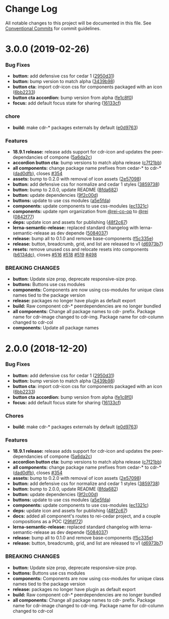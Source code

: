 # Change Log

All notable changes to this project will be documented in this file.
See [Conventional Commits](https://conventionalcommits.org) for commit guidelines.

# 3.0.0 (2019-02-26)


### Bug Fixes

* **button:** add defensive css for cedar 1 ([2950d31](https://github.com/rei/rei-cedar/commit/2950d31))
* **button:** bump version to match alpha ([3439b98](https://github.com/rei/rei-cedar/commit/3439b98))
* **button cta:** import cdr-icon css for components packaged with an icon ([6bb2233](https://github.com/rei/rei-cedar/commit/6bb2233))
* **button cta accordion:** bump version from alpha ([fe1c8f0](https://github.com/rei/rei-cedar/commit/fe1c8f0))
* **focus:** add default focus state for sharing ([16133cf](https://github.com/rei/rei-cedar/commit/16133cf))


### chore

* **build:** make cdr-* packages externals by default ([e0d9763](https://github.com/rei/rei-cedar/commit/e0d9763))


### Features

* **18.9.1 release:** release adds support for cdr-icon and updates the peer-dependancies of compone ([5a6da2c](https://github.com/rei/rei-cedar/commit/5a6da2c))
* **accordion button cta:** bump versions to match alpha release ([c7f21bb](https://github.com/rei/rei-cedar/commit/c7f21bb))
* **all components:** change package name prefixes from cedar-* to cdr-* ([dad0dfb](https://github.com/rei/rei-cedar/commit/dad0dfb)), closes [#354](https://github.com/rei/rei-cedar/issues/354)
* **assets:** bump to 0.2.0 with removal of icon assets ([2e57098](https://github.com/rei/rei-cedar/commit/2e57098))
* **button:** add defensive css for normalize and cedar 1 styles ([3859738](https://github.com/rei/rei-cedar/commit/3859738))
* **button:** bump to 2.0.0, update README ([8fda682](https://github.com/rei/rei-cedar/commit/8fda682))
* **button:** update dependencies ([9f2c00d](https://github.com/rei/rei-cedar/commit/9f2c00d))
* **buttons:** update to use css modules ([a5e5fda](https://github.com/rei/rei-cedar/commit/a5e5fda))
* **components:** update components to use css-modules ([ec1321c](https://github.com/rei/rei-cedar/commit/ec1321c))
* **components:** update npm organization from [@rei-co-op](https://github.com/rei-co-op) to [@rei](https://github.com/rei) ([0842f77](https://github.com/rei/rei-cedar/commit/0842f77))
* **deps:** update icon and assets for publishing ([48f2c67](https://github.com/rei/rei-cedar/commit/48f2c67))
* **lerna-semantic-release:** replaced standard changelog with lerna-semantic-release as dev depende ([5084037](https://github.com/rei/rei-cedar/commit/5084037))
* **release:** bump all to 0.1.0 and remove base-components ([f5c335e](https://github.com/rei/rei-cedar/commit/f5c335e))
* **release:** button, breadcrumb, grid, and list are released to v1 ([d6973b7](https://github.com/rei/rei-cedar/commit/d6973b7))
* **resets:** remove unused css and relocate resets into components ([b6134dc](https://github.com/rei/rei-cedar/commit/b6134dc)), closes [#516](https://github.com/rei/rei-cedar/issues/516) [#518](https://github.com/rei/rei-cedar/issues/518) [#519](https://github.com/rei/rei-cedar/issues/519) [#498](https://github.com/rei/rei-cedar/issues/498)


### BREAKING CHANGES

* **button:** Update size prop, deprecate responsive-size prop.
* **buttons:** Buttons use css modules
* **components:** Components are now using css-modules for unique class names tied to the package version
* **release:** packages no longer have plugin as default export
* **build:** Raw component cdr-* peerdependencies are no longer bundled
* **all components:** Change all package names to cdr- prefix. Package name for cdr-image changed to cdr-img. Package name
for cdr-column changed to cdr-col
* **components:** Update all package names





<a name="2.0.0"></a>
# 2.0.0 (2018-12-20)


### Bug Fixes

* **button:** add defensive css for cedar 1 ([2950d31](https://github.com/rei/rei-cedar/commit/2950d31))
* **button:** bump version to match alpha ([3439b98](https://github.com/rei/rei-cedar/commit/3439b98))
* **button cta:** import cdr-icon css for components packaged with an icon ([6bb2233](https://github.com/rei/rei-cedar/commit/6bb2233))
* **button cta accordion:** bump version from alpha ([fe1c8f0](https://github.com/rei/rei-cedar/commit/fe1c8f0))
* **focus:** add default focus state for sharing ([16133cf](https://github.com/rei/rei-cedar/commit/16133cf))


### Chores

* **build:** make cdr-* packages externals by default ([e0d9763](https://github.com/rei/rei-cedar/commit/e0d9763))


### Features

* **18.9.1 release:** release adds support for cdr-icon and updates the peer-dependancies of compone ([5a6da2c](https://github.com/rei/rei-cedar/commit/5a6da2c))
* **accordion button cta:** bump versions to match alpha release ([c7f21bb](https://github.com/rei/rei-cedar/commit/c7f21bb))
* **all components:** change package name prefixes from cedar-* to cdr-* ([dad0dfb](https://github.com/rei/rei-cedar/commit/dad0dfb)), closes [#354](https://github.com/rei/rei-cedar/issues/354)
* **assets:** bump to 0.2.0 with removal of icon assets ([2e57098](https://github.com/rei/rei-cedar/commit/2e57098))
* **button:** add defensive css for normalize and cedar 1 styles ([3859738](https://github.com/rei/rei-cedar/commit/3859738))
* **button:** bump to 2.0.0, update README ([8fda682](https://github.com/rei/rei-cedar/commit/8fda682))
* **button:** update dependencies ([9f2c00d](https://github.com/rei/rei-cedar/commit/9f2c00d))
* **buttons:** update to use css modules ([a5e5fda](https://github.com/rei/rei-cedar/commit/a5e5fda))
* **components:** update components to use css-modules ([ec1321c](https://github.com/rei/rei-cedar/commit/ec1321c))
* **deps:** update icon and assets for publishing ([48f2c67](https://github.com/rei/rei-cedar/commit/48f2c67))
* **docs:** added all component's routes to rei-cedar project, and a couple compositions as a POC ([29fdf72](https://github.com/rei/rei-cedar/commit/29fdf72))
* **lerna-semantic-release:** replaced standard changelog with lerna-semantic-release as dev depende ([5084037](https://github.com/rei/rei-cedar/commit/5084037))
* **release:** bump all to 0.1.0 and remove base-components ([f5c335e](https://github.com/rei/rei-cedar/commit/f5c335e))
* **release:** button, breadcrumb, grid, and list are released to v1 ([d6973b7](https://github.com/rei/rei-cedar/commit/d6973b7))


### BREAKING CHANGES

* **button:** Update size prop, deprecate responsive-size prop.
* **buttons:** Buttons use css modules
* **components:** Components are now using css-modules for unique class names tied to the package version
* **release:** packages no longer have plugin as default export
* **build:** Raw component cdr-* peerdependencies are no longer bundled
* **all components:** Change all package names to cdr- prefix. Package name for cdr-image changed to cdr-img. Package name
for cdr-column changed to cdr-col
